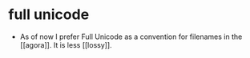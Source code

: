 # full unicode

- As of now I prefer Full Unicode as a convention for filenames in the [[agora]]. It is less [[lossy]].

